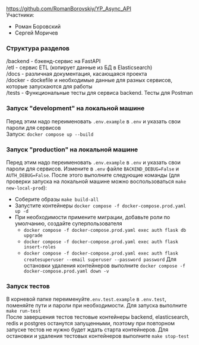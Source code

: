 https://github.com/RomanBorovskiy/YP_Async_API  
Участники:  
* Роман Боровский
* Сергей Моричев

### Структура разделов
/backend - бэкенд-сервис на FastAPI  
/etl - сервис ETL (копирует данные из БД в Elasticsearch)  
/docs - различная документация, касающаяся проекта  
/docker - dockefile и необходимые данные для разных сервисов, которые запускаются для работы  
/tests - Функциональные тесты для сервиса backend. Тесты для Postman  

### Запуск "development" на локальной машине
Перед этим надо переименовать `.env.example` в `.env` и указать свои пароли для сервисов  
Запуск: `docker compose up --build`

### Запуск "production" на локальной машине
Перед этим надо переименовать `.env.example` в `.env` и указать свои пароли для сервисов.
Измените в `.env` файле `BACKEND_DEBUG=False` и `AUTH_DEBUG=False`. После этого выполните
следующие команды (для проверки запуска на локальной машине можно воспользоваться `make new-local-prod`):
- Соберите образы `make build-all`
- Запустите контейнеры `docker compose -f docker-compose.prod.yaml up -d`
- При необходимости примените миграции, добавьте роли по умолчанию, создайте суперпользователя
  - `docker compose -f docker-compose.prod.yaml exec auth flask db upgrade`
  - `docker compose -f docker-compose.prod.yaml exec auth flask insert-roles`
  - `docker compose -f docker-compose.prod.yaml exec auth flask createsuperuser --email superuser --password password`
Для оcтановки удаления контейнеров выполните `docker compose -f docker-compose.prod.yaml down -v`


### Запуск тестов
В корневой папке переименуйте`.env.test.example` в `.env.test`, поменяйте пути и пароли при
необходимости. Для запуска выполните `make run-test`  
После завершения тестов тестовые контейнеры backend, elasticsearch, redis и postgres
останутся запущенными, поэтому при повторном запуске тестов не нужно будет ждать старта
контейнеров. Для остановки и удаления тестовых контейнеров выполните `make stop-test`
